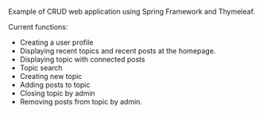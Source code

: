 Example of CRUD web application using Spring Framework and Thymeleaf.

Current functions:
- Creating a user profile
- Displaying recent topics and recent posts at the homepage.
- Displaying topic with connected posts
- Topic search
- Creating new topic
- Adding posts to topic
- Closing topic by admin
- Removing posts from topic by admin.
